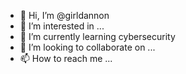 - 👋 Hi, I’m @girldannon  
- 👀 I’m interested in ...
- 🌱 I’m currently learning cybersecurity
- 💞️ I’m looking to collaborate on ...
- 📫 How to reach me ...

<!---
catoiac24/catoiac24 is a ✨ special ✨ repository because its `README.md` (this file) appears on your GitHub profile.
You can click the Preview link to take a look at your changes.
--->
